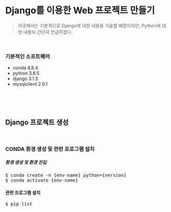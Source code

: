 # Django를 이용한 Web 프로젝트 만들기

> 이곳에서는 기본적으로 Django에 대한 내용을 기술할 예정이지만, Python에 대한 내용되 간단히 언급하겠다.

<br/>

### 기본적인 소프트웨어 
* conda 4.8.4
* python 3.8.5
* django 3.1.3
* mysqlclient 2.0.1

<br/><br/><br/>

## Django 프로젝트 생성
<br/>

### CONDA 환경 생성 및 관련 프로그램 설치
##### 환경 생성 및 환경 진입
<pre>$ conda create -n {env-name} python={version}     
$ conda activate {env-name}</pre>
#### 관련 프로그램 설치
<pre>$ pip list</pre>

